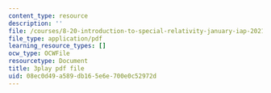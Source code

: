 ```yaml
---
content_type: resource
description: ''
file: /courses/8-20-introduction-to-special-relativity-january-iap-2021/08ec0d49a589db165e6e700e0c52972d_ZmKaHSXDbn0.pdf
file_type: application/pdf
learning_resource_types: []
ocw_type: OCWFile
resourcetype: Document
title: 3play pdf file
uid: 08ec0d49-a589-db16-5e6e-700e0c52972d
---
```

